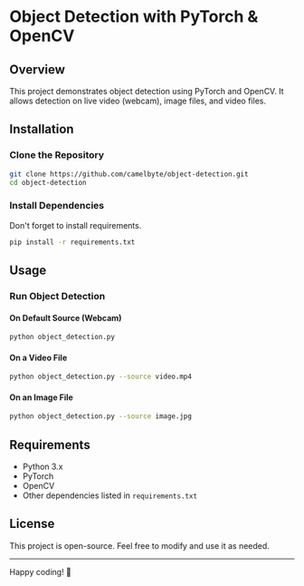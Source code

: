 # Object Detection with PyTorch & OpenCV

## Overview
This project demonstrates object detection using PyTorch and OpenCV. It allows detection on live video (webcam), image files, and video files.

## Installation
### Clone the Repository
```bash
git clone https://github.com/camelbyte/object-detection.git
cd object-detection
```

### Install Dependencies
Don't forget to install requirements. 

```bash
pip install -r requirements.txt
```

## Usage
### Run Object Detection
#### On Default Source (Webcam)
```bash
python object_detection.py
```

#### On a Video File
```bash
python object_detection.py --source video.mp4
```

#### On an Image File
```bash
python object_detection.py --source image.jpg
```

## Requirements
- Python 3.x
- PyTorch
- OpenCV
- Other dependencies listed in `requirements.txt`

## License
This project is open-source. Feel free to modify and use it as needed.

---

Happy coding! 🚀

